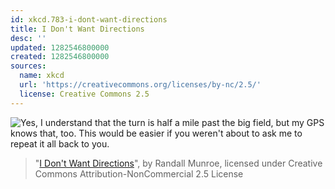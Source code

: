 ```yaml
---
id: xkcd.783-i-dont-want-directions
title: I Don't Want Directions
desc: ''
updated: 1282546800000
created: 1282546800000
sources:
  name: xkcd
  url: 'https://creativecommons.org/licenses/by-nc/2.5/'
  license: Creative Commons 2.5
---
```

![Yes, I understand that the turn is half a mile past the big field, but my GPS knows that, too.  This would be easier if you weren't about to ask me to repeat it all back to you.](https://imgs.xkcd.com/comics/i_dont_want_directions.png)
> "[I Don't Want Directions](https://xkcd.com/783/)", by Randall Munroe, licensed under Creative Commons Attribution-NonCommercial 2.5 License
